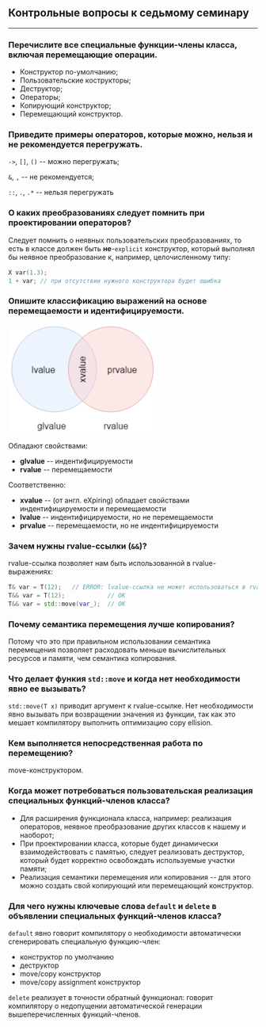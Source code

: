 ## Контрольные вопросы к седьмому семинару
***
### Перечислите все специальные функции-члены класса, включая перемещающие операции.
- Конструктор по-умолчанию;
- Пользовательские кострукторы;
- Деструктор;
- Операторы;
- Копирующий конструктор;
- Перемещающий конструктор.

### Приведите примеры операторов, которые можно, нельзя и не рекомендуется перегружать.
`->`, `[]`, `()` -- можно перегружать;

`&`, `,` -- не рекомендуется;

`::`, `.`, `.*` -- нельзя перегружать

### О каких преобразованиях следует помнить при проектировании операторов?
Следует помнить о неявных пользовательских преобразованиях, то есть в классе должен быть **не**-`explicit` конструктор, который выполнял бы неявное преобразование к, например, целочисленному типу:
```cpp
X var(1.3);
1 + var; // при отсутствии нужного конструктора будет ошибка
```

### Опишите классификацию выражений на основе перемещаемости и идентифицируемости.

<img src="figures/expressions.png" alt="expression types" width="300"/>

Обладают свойствами:
- **glvalue** -- индентифицируемости
- **rvalue** -- перемещаемости

Соответственно:
- **xvalue** -- (от англ. eXpiring) обладает свойствами индентифицируемости и перемещаемости
- **lvalue** -- индентифицируемости, но не перемещаемости
- **prvalue** -- перемещаемости, но не индентифицируемости

### Зачем нужны rvalue-ссылки (`&&`)?

rvalue-ссылка позволяет нам быть использованной в rvalue-выражениях:
```cpp
T& var = T(12);   // ERROR: lvalue-ссылка не может использоваться в rvalue-выражениях
T&& var = T(12);            // OK
T&& var = std::move(var_);  // OK
```

### Почему семантика перемещения лучше копирования?
Потому что это при правильном использовании семантика перемещения позволяет расходовать меньше вычислительных ресурсов и памяти, чем семантика копирования.

### Что делает функия `std::move` и когда нет необходимости явно ее вызывать?
`std::move(T x)` приводит аргумент к rvalue-ссылке. Нет необходимости явно вызывать при возвращении значения из функции, так как это мешает компилятору выполнить оптимизацию copy ellision.

### Кем выполняется непосредственная работа по перемещению?
move-конструктором.

### Когда может потребоваться пользовательская реализация специальных функций-членов класса?
- Для расширения функционала класса, например: реализация операторов, неявное преобразование других классов к нашему и наоборот;
- При проектировании класса, которые будет динамически взаимодействовать с памятью, следует реализовать деструктор, который будет корректно освобождать используемые участки памяти;
- Реализация семантики перемещения или копирования -- для этого можно создать свой копирующий или перемещающий конструктор.

### Для чего нужны ключевые слова `default` и `delete` в объявлении специальных функций-членов класса?

`default` явно говорит компилятору о необходимости автоматически сгенерировать специальную функцию-член:
- конструктор по умолчанию
- деструктор
- move/copy конструктор
- move/copy assignment конструктор

`delete` реализует в точности обратный функционал: говорит компилятору о недопущении автоматической генерации вышеперечисленных функций-членов.
